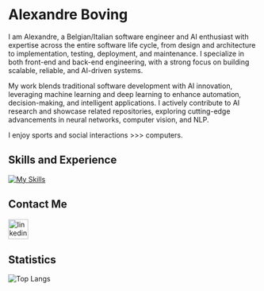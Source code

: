 # Alexandre Boving

I am Alexandre, a Belgian/Italian software engineer and AI enthusiast with expertise across the entire software life cycle, from design and architecture to implementation, testing, deployment, and maintenance. I specialize in both front-end and back-end engineering, with a strong focus on building scalable, reliable, and AI-driven systems.

My work blends traditional software development with AI innovation, leveraging machine learning and deep learning to enhance automation, decision-making, and intelligent applications. I actively contribute to AI research and showcase related repositories, exploring cutting-edge advancements in neural networks, computer vision, and NLP.

I enjoy sports and social interactions >>> computers.

## Skills and Experience
[![My Skills](https://skillicons.dev/icons?i=js,ts,react,mysql,mongodb,py,java,c,matlab,git,github,docker,linux)](https://skillicons.dev)

## Contact Me

[<img src='https://skillicons.dev/icons?i=linkedin' alt='linkedin' height='40'>](https://www.linkedin.com/in/alexandre-boving-04422a1b6/)

## Statistics

![Top Langs](https://github-readme-stats.vercel.app/api/top-langs/?username=AlexBoving&layout=compact)
